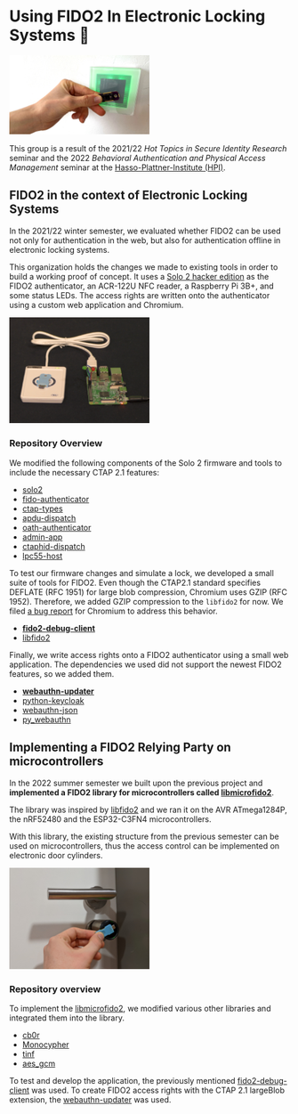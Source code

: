 # Using FIDO2 In Electronic Locking Systems 🔐

<img src="profile/img/unlock.jpeg" alt="Unlocking an electronic access reader using a FIDO2 hardware authenticator" width="50%">

This group is a result of the 2021/22 *Hot Topics in Secure Identity Research* seminar and the 2022 *Behavioral Authentication and Physical Access Management* seminar at the [Hasso-Plattner-Institute (HPI)](https://hpi.de/).

## FIDO2 in the context of Electronic Locking Systems

In the 2021/22 winter semester, we evaluated whether FIDO2 can be used not only for authentication in the web,
but also for authentication offline in electronic locking systems.

This organization holds the changes we made to existing tools in order to build a working proof
of concept.
It uses a [Solo 2 hacker edition](https://solokeys.com/) as the FIDO2 authenticator, an ACR-122U NFC reader, a Raspberry Pi 3B+, and some status LEDs.
The access rights are written onto the authenticator using a custom web application and Chromium.

<img src="profile/img/poc.png" alt="Proof of concept consisting of a Solo 2, ACR-122U and Raspberry Pi" width="50%">

### Repository Overview

We modified the following components of the Solo 2 firmware and tools to include the necessary CTAP 2.1 features:

- [solo2](https://github.com/All-Your-Locks-Are-Belong-To-Us/solo2/tree/feature/fido-2-1-large-blobs)
- [fido-authenticator](https://github.com/All-Your-Locks-Are-Belong-To-Us/fido-authenticator/tree/feature/fido-2-1-large-blobs)
- [ctap-types](https://github.com/All-Your-Locks-Are-Belong-To-Us/ctap-types/tree/feature/fido-2-1-largeBlobs)
- [apdu-dispatch](https://github.com/All-Your-Locks-Are-Belong-To-Us/apdu-dispatch)
- [oath-authenticator](https://github.com/All-Your-Locks-Are-Belong-To-Us/oath-authenticator)
- [admin-app](https://github.com/All-Your-Locks-Are-Belong-To-Us/admin-app)
- [ctaphid-dispatch](https://github.com/All-Your-Locks-Are-Belong-To-Us/ctaphid-dispatch)
- [lpc55-host](https://github.com/All-Your-Locks-Are-Belong-To-Us/lpc55-host/tree/fix/configure-pfr)

To test our firmware changes and simulate a lock, we developed a small suite of tools for FIDO2.
Even though the CTAP2.1 standard specifies DEFLATE (RFC 1951) for large blob compression, Chromium uses GZIP (RFC 1952). Therefore, we added GZIP compression to the `libfido2` for now. We filed [a bug report](https://bugs.chromium.org/p/chromium/issues/detail?id=1312802) for Chromium to address this behavior.

- [**fido2-debug-client**](https://github.com/All-Your-Locks-Are-Belong-To-Us/fido2-debug-client)
- [libfido2](https://github.com/All-Your-Locks-Are-Belong-To-Us/libfido2/tree/feature/large-blob-use-gzip)

Finally, we write access rights onto a FIDO2 authenticator using a small web application.
The dependencies we used did not support the newest FIDO2 features, so we added them.

- [**webauthn-updater**](https://github.com/All-Your-Locks-Are-Belong-To-Us/webauthn-updater)
- [python-keycloak](https://github.com/All-Your-Locks-Are-Belong-To-Us/python-keycloak/tree/fix/fetch-token-for-client)
- [webauthn-json](https://github.com/All-Your-Locks-Are-Belong-To-Us/webauthn-json/tree/feature/credential-protection-policy)
- [py_webauthn](https://github.com/All-Your-Locks-Are-Belong-To-Us/py_webauthn/tree/feature/credential-protection-policy)

## Implementing a FIDO2 Relying Party on microcontrollers

In the 2022 summer semester we built upon the previous project and **implemented a FIDO2 library for microcontrollers called [libmicrofido2](https://github.com/All-Your-Locks-Are-Belong-To-Us/libmicrofido2)**.

The library was inspired by [libfido2](https://github.com/Yubico/libfido2/) and we ran it on the AVR ATmega1284P, the nRF52480 and the ESP32-C3FN4 microcontrollers.

With this library, the existing structure from the previous semester can be used on microcontrollers, thus the access control can be implemented on electronic door cylinders.

<img src="profile/img/unlock-cylinder.jpg" alt="Unlocking an electronic locking cylinder using a FIDO2 hardware authenticator" width="50%">

### Repository overview

To implement the [libmicrofido2](https://github.com/All-Your-Locks-Are-Belong-To-Us/libmicrofido2), we modified various other libraries and integrated them into the library.

- [cb0r](https://github.com/All-Your-Locks-Are-Belong-To-Us/cb0r)
- [Monocypher](https://github.com/All-Your-Locks-Are-Belong-To-Us/Monocypher)
- [tinf](https://github.com/All-Your-Locks-Are-Belong-To-Us/tinf)
- [aes_gcm](https://github.com/All-Your-Locks-Are-Belong-To-Us/aes_gcm)

To test and develop the application, the previously mentioned [fido2-debug-client](https://github.com/All-Your-Locks-Are-Belong-To-Us/fido2-debug-client) was used. To create FIDO2 access rights with the CTAP 2.1 largeBlob extension, the [webauthn-updater](https://github.com/All-Your-Locks-Are-Belong-To-Us/webauthn-updater) was used.
